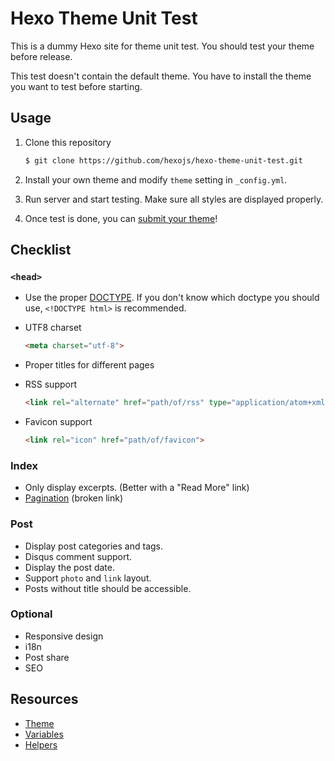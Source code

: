 # Hexo Theme Unit Test

This is a dummy Hexo site for theme unit test. You should test your theme before release.

This test doesn't contain the default theme. You have to install the theme you want to test before starting.

## Usage

1. Clone this repository

    ``` bash
    $ git clone https://github.com/hexojs/hexo-theme-unit-test.git
    ```

2. Install your own theme and modify `theme` setting in `_config.yml`.
3. Run server and start testing. Make sure all styles  are displayed properly.
4. Once test is done, you can [submit your theme](https://hexo.io/docs/themes.html#Publishing)!

## Checklist

### `<head>`

- Use the proper [DOCTYPE](https://en.wikipedia.org/wiki/Document_Type_Declaration). If you don't know which doctype you should use, `<!DOCTYPE html>` is recommended.
- UTF8 charset

    ``` html
    <meta charset="utf-8">
    ```

- Proper titles for different pages
- RSS support

    ``` html
    <link rel="alternate" href="path/of/rss" type="application/atom+xml">
    ```

- Favicon support

    ``` html
    <link rel="icon" href="path/of/favicon">
    ```

### Index

- Only display excerpts. (Better with a "Read More" link)
- [Pagination](http://zespia.tw/hexo/docs/pagination.html) (broken link)

### Post

- Display post categories and tags.
- Disqus comment support.
- Display the post date.
- Support `photo` and `link` layout.
- Posts without title should be accessible.

### Optional

- Responsive design
- i18n
- Post share
- SEO

## Resources

- [Theme](https://hexo.io/docs/themes.html)
- [Variables](https://hexo.io/docs/variables.html)
- [Helpers](https://hexo.io/docs/helpers.html)
